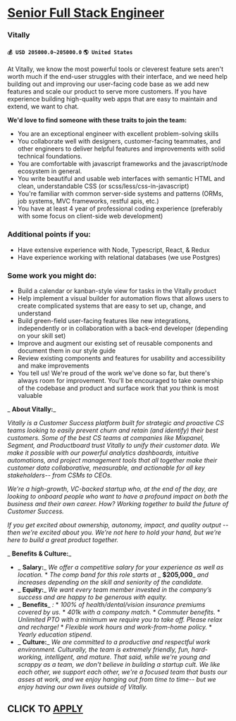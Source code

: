 # [Senior Full Stack Engineer](https://www.remotewlb.com/apply/senior-full-stack-engineer-89957)  
### Vitally  
#### `💰 USD 205000.0~205000.0` `🌎 United States`  

At Vitally, we know the most powerful tools or cleverest feature sets aren't worth much if the end-user struggles with their interface, and we need help building out and improving our user-facing code base as we add new features and scale our product to serve more customers. If you have experience building high-quality web apps that are easy to maintain and extend, we want to chat.  
  
 **We'd love to find someone with these traits to join the team:**

  * You are an exceptional engineer with excellent problem-solving skills
  * You collaborate well with designers, customer-facing teammates, and other engineers to deliver helpful features and improvements with solid technical foundations.
  * You are comfortable with javascript frameworks and the javascript/node ecosystem in general.
  * You write beautiful and usable web interfaces with semantic HTML and clean, understandable CSS (or scss/less/css-in-javascript)
  * You're familiar with common server-side systems and patterns (ORMs, job systems, MVC frameworks, restful apis, etc.)
  * You have at least 4 year of professional coding experience (preferably with some focus on client-side web development)

### Additional points if you:

  * Have extensive experience with Node, Typescript, React, & Redux
  * Have experience working with relational databases (we use Postgres)

### Some work you might do:

  * Build a calendar or kanban-style view for tasks in the Vitally product
  * Help implement a visual builder for automation flows that allows users to create complicated systems that are easy to set up, change, and understand
  * Build green-field user-facing features like new integrations, independently or in collaboration with a back-end developer (depending on your skill set)
  * Improve and augment our existing set of reusable components and document them in our style guide
  * Review existing components and features for usability and accessibility and make improvements
  * You tell us! We're proud of the work we've done so far, but there's always room for improvement. You'll be encouraged to take ownership of the codebase and product and surface work that *you* think is most valuable  

 _ **About Vitally:**_

 _Vitally is a Customer Success platform built for strategic and proactive CS teams looking to easily prevent churn and retain (and identify) their best customers. Some of the best CS teams at companies like Mixpanel, Segment, and Productboard trust Vitally to unify their customer data. We make it possible with our powerful analytics dashboards, intuitive automations, and project management tools that all together make their customer data collaborative, measurable, and actionable for all key stakeholders-- from CSMs to CEOs._

 _We’re a high-growth, VC-backed startup who, at the end of the day, are looking to onboard people who want to have a profound impact on both the business and their own career. How? Working together to build the future of Customer Success._

 _If you get excited about ownership, autonomy, impact, and quality output -- then we’re excited about you. We’re not here to hold your hand, but we’re here to build a great product together._

 _ **Benefits & Culture:**_

  *  _ **Salary:**_ _We offer a competitive salary for your experience as well as location._
    *  _The comp band for this role starts at_ _ **$205,000**_ _and increases depending on the skill and seniority of the candidate._
  *  _ **Equity:**_ _We want every team member invested in the company’s success and are happy to be generous with equity._
  *  _ **Benefits**_ _:_
    *  _100% of health/dental/vision insurance premiums covered by us._
    *  _401k with a company match._
    *  _Commuter benefits._
    *  _Unlimited PTO with a minimum we require you to take off. Please relax and recharge!_
    *  _Flexible work hours and work-from-home policy._
    *  _Yearly education stipend._
  *  _ **Culture:**_ _We are committed to a productive and respectful work environment. Culturally, the team is extremely friendly, fun, hard-working, intelligent, and mature. That said, while we're young and scrappy as a team, we don't believe in building a startup cult. We like each other, we support each other, we're a focused team that busts our asses at work, and we enjoy hanging out from time to time-- but we enjoy having our own lives outside of Vitally._

  
## CLICK TO [APPLY](https://www.remotewlb.com/apply/senior-full-stack-engineer-89957)


